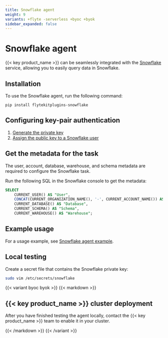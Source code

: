 ```yaml
---
title: Snowflake agent
weight: 9
variants: +flyte -serverless +byoc +byok
sidebar_expanded: false
---
```


# Snowflake agent

{{< key product_name >}} can be seamlessly integrated with the [Snowflake](https://www.snowflake.com) service,
allowing you to easily query data in Snowflake.

## Installation

To use the Snowflake agent, run the following command:

```
pip install flytekitplugins-snowflake
```

## Configuring key-pair authentication
1. [Generate the private key](https://docs.snowflake.com/en/user-guide/key-pair-auth#generate-the-private-key)
2. [Assign the public key to a Snowflake user](https://docs.snowflake.com/en/user-guide/key-pair-auth#assign-the-public-key-to-a-snowflake-user)

## Get the metadata for the task
The user, account, database, warehouse, and schema metadata are required to configure the Snowflake task.

Run the following SQL in the Snowflake console to get the metadata:

```sql
SELECT
    CURRENT_USER() AS "User",
    CONCAT(CURRENT_ORGANIZATION_NAME(), '-', CURRENT_ACCOUNT_NAME()) AS "Account",
    CURRENT_DATABASE() AS "Database",
    CURRENT_SCHEMA() AS "Schema",
    CURRENT_WAREHOUSE() AS "Warehouse";
```

## Example usage

For a usage example, see [Snowflake agent example](./snowflake-agent-example).

## Local testing

Create a secret file that contains the Snowflake private key:

```bash
sudo vim /etc/secrets/snowflake
```

{{< variant byoc byok >}}
{{< markdown >}}

## {{< key product_name >}} cluster deployment

After you have finished testing the agent locally, contact the {{< key product_name >}} team to enable it in your cluster.

{{< /markdown >}}
{{< /variant >}}
